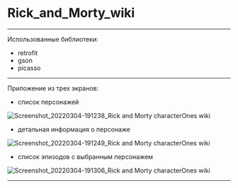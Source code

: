 # Rick_and_Morty_wiki

___
Использованные библиотеки:
- retrofit
- gson
- picasso

___
Приложение из трех экранов:
- список персонажей

![Screenshot_20220304-191238_Rick and Morty characterOnes wiki](https://user-images.githubusercontent.com/86518548/156779837-74d7eeb7-1f3a-4778-a328-771907071984.jpg)

- детальная информация о персонаже

![Screenshot_20220304-191249_Rick and Morty characterOnes wiki](https://user-images.githubusercontent.com/86518548/156780040-ceb29356-eed6-4482-a8a1-b3782d0cbf2c.jpg)

- список эпизодов с выбранным персонажем

![Screenshot_20220304-191306_Rick and Morty characterOnes wiki](https://user-images.githubusercontent.com/86518548/156780061-1af5a593-48f1-43bb-8163-6bc673545ada.jpg)

___
